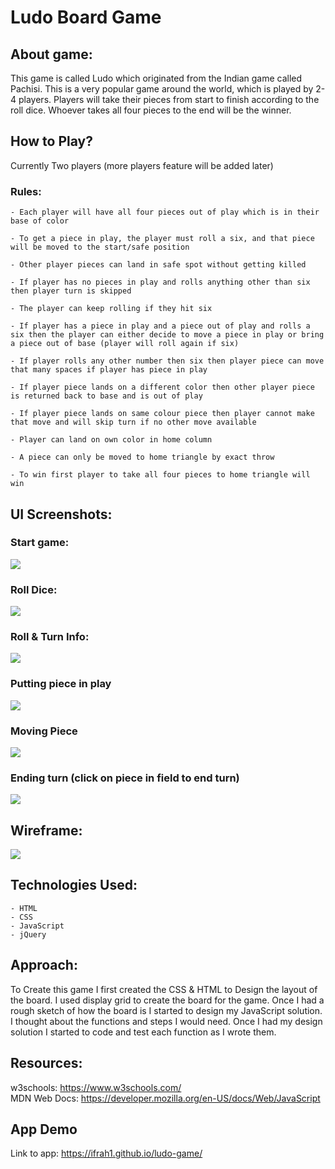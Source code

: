 # Ludo Board Game

## About game: 
This game is called Ludo which originated from the Indian game called Pachisi. This is a very popular game around the world, which is played by 2-4 players. Players will take their pieces from start to finish according to the roll dice. Whoever takes all four pieces to the end will be the winner.  

## How to Play?
Currently Two players (more players feature will be added later) 

### Rules:
    - Each player will have all four pieces out of play which is in their base of color

    - To get a piece in play, the player must roll a six, and that piece will be moved to the start/safe position 

    - Other player pieces can land in safe spot without getting killed  

    - If player has no pieces in play and rolls anything other than six then player turn is skipped 

    - The player can keep rolling if they hit six

    - If player has a piece in play and a piece out of play and rolls a six then the player can either decide to move a piece in play or bring a piece out of base (player will roll again if six) 

    - If player rolls any other number then six then player piece can move that many spaces if player has piece in play

    - If player piece lands on a different color then other player piece is returned back to base and is out of play
    
    - If player piece lands on same colour piece then player cannot make that move and will skip turn if no other move available 

    - Player can land on own color in home column 

    - A piece can only be moved to home triangle by exact throw

    - To win first player to take all four pieces to home triangle will win

## UI Screenshots: 
### Start game: 
![](images/start-game.png) 

### Roll Dice:  
![](images/roll.png)


### Roll & Turn Info: 
![](images/info-turn.png)

### Putting piece in play
![](images/piece-in-play.png)

### Moving Piece
![](images/move-piece.png)

### Ending turn (click on piece in field to end turn) 

![](images/end-turn.png)

## Wireframe:
![](images/wireframe-ludo-game.png)

## Technologies Used:
    - HTML
    - CSS  
    - JavaScript
    - jQuery

## Approach: 
To Create this game I first created the CSS & HTML to Design the layout of the board. I used display grid to create the board for the game. Once I had a rough sketch of how the board is I started to design my JavaScript solution. I thought about the functions and steps I would need. Once I had my design solution I started to code and test each function as I wrote them.  

## Resources:
w3schools: https://www.w3schools.com/  
MDN Web Docs: https://developer.mozilla.org/en-US/docs/Web/JavaScript




## App Demo 
Link to app: https://ifrah1.github.io/ludo-game/